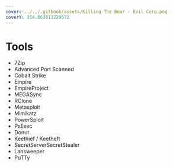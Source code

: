 ```yaml
---
cover: ../../.gitbook/assets/Killing The Bear - Evil Corp.png
coverY: 354.863813229572
---
```


# Tools

* 7Zip
* Advanced Port Scanned
* Cobalt Strike
* Empire
* EmpireProject
* MEGASync
* RClone
* Metasploit
* Mimikatz
* PowerSploit
* PsExec
* Donut
* Keethief / Keetheft
* SecretServerSecretStealer
* Lansweeper
* PuTTy
